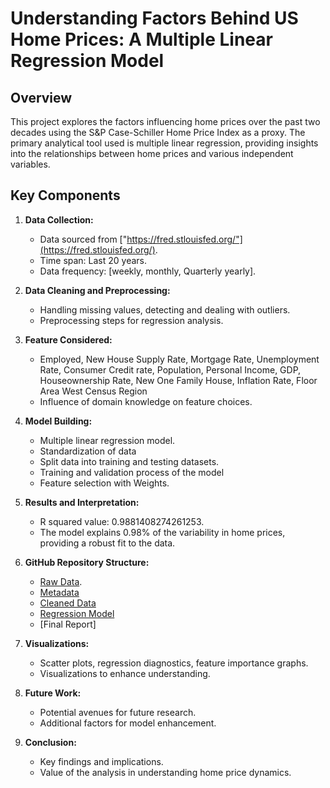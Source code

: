# Understanding Factors Behind US Home Prices: A Multiple Linear Regression Model

## Overview

This project explores the factors influencing home prices over the past two decades using the S&P Case-Schiller Home Price Index as a proxy. The primary analytical tool used is multiple linear regression, providing insights into the relationships between home prices and various independent variables.

## Key Components

1. **Data Collection:**
   - Data sourced from ["https://fred.stlouisfed.org/"](https://fred.stlouisfed.org/).
   - Time span: Last 20 years.
   - Data frequency: [weekly, monthly, Quarterly yearly].

2. **Data Cleaning and Preprocessing:**
   - Handling missing values, detecting and dealing with outliers.
   - Preprocessing steps for regression analysis.

3. **Feature Considered:**
   - Employed, New House Supply Rate, Mortgage Rate, Unemployment Rate, Consumer Credit rate, Population, Personal Income, GDP, Houseownership Rate, New One Family House, Inflation Rate, Floor Area West Census Region
   - Influence of domain knowledge on feature choices.

4. **Model Building:**
   - Multiple linear regression model.
   - Standardization of data
   - Split data into training and testing datasets.
   - Training and validation process of the model
   - Feature selection with Weights.

5. **Results and Interpretation:**
   - R squared value: 0.9881408274261253.
   - The model explains 0.98% of the variability in home prices, providing a robust fit to the data.

6. **GitHub Repository Structure:**
   - [Raw Data](https://github.com/dipboruah/US-Home-Prices-Analysis/tree/main/Raw%20Datasets).
   - [Metadata](https://github.com/dipboruah/US-Home-Prices-Analysis/blob/main/Metadata.csv)
   - [Cleaned Data](https://github.com/dipboruah/US-Home-Prices-Analysis/blob/main/US_Data_Cleaned.csv)
   - [Regression Model](https://github.com/dipboruah/US-Home-Prices-Analysis/blob/main/Regression_Model.ipynb)
   - [Final Report]

7. **Visualizations:**
   - Scatter plots, regression diagnostics, feature importance graphs.
   - Visualizations to enhance understanding.

8. **Future Work:**
   - Potential avenues for future research.
   - Additional factors for model enhancement.

9. **Conclusion:**
    - Key findings and implications.
    - Value of the analysis in understanding home price dynamics.

